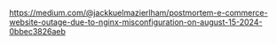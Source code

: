 https://medium.com/@jackkuelmazierlham/postmortem-e-commerce-website-outage-due-to-nginx-misconfiguration-on-august-15-2024-0bbec3826aeb
